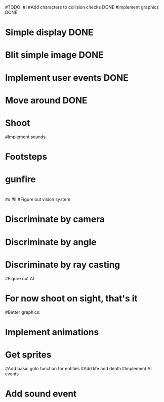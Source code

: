 #TODO:
#I
#Add characters to collision checks           DONE
#Implement graphics                           DONE
#   Simple display                            DONE
#   Blit simple image                         DONE
#   Implement user events                     DONE
#      Move around                            DONE
#      Shoot
#Implement sounds
#   Footsteps
#   gunfire
#
#
#
#s
#II
#Figure out vision system
#   Discriminate by camera
#   Discriminate by angle
#   Discriminate by ray casting
#Figure out AI
#   For now shoot on sight, that's it
#Better graphics:
#   Implement animations
#   Get sprites
#Add basic goto function for entities
#Add life and death
#Implement AI events
#   Add sound event
#
#
#
